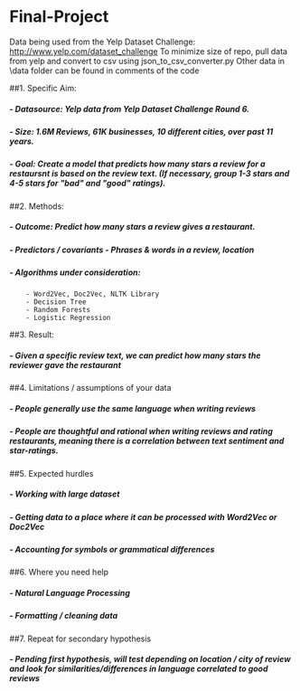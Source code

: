 # Final-Project
Data being used from the Yelp Dataset Challenge: http://www.yelp.com/dataset_challenge
To minimize size of repo, pull data from yelp and convert to csv using json\_to\_csv\_converter.py
Other data in \data folder can be found in comments of the code 

##1. Specific Aim:
#####    - Datasource: Yelp data from Yelp Dataset Challenge Round 6.
#####    - Size: 1.6M Reviews, 61K businesses, 10 different cities, over past 11 years.
#####    - Goal: Create a model that predicts how many stars a review for a restaursnt is based on the review text. (If necessary, group 1-3 stars and 4-5 stars for "bad" and "good" ratings).
##2. Methods:
#####    - Outcome: Predict how many stars a review gives a restaurant.
#####    - Predictors / covariants - Phrases & words in a review, location
#####    - Algorithms under consideration:
        - Word2Vec, Doc2Vec, NLTK Library
        - Decision Tree
        - Random Forests
        - Logistic Regression
##3. Result:
#####    - Given a specific review text, we can predict how many stars the reviewer gave the restaurant
##4. Limitations / assumptions of your data
#####    - People generally use the same language when writing reviews
#####    - People are thoughtful and rational when writing reviews and rating restaurants, meaning there is a correlation between text sentiment and star-ratings.
##5. Expected hurdles
#####    - Working with large dataset
#####    - Getting data to a place where it can be processed with Word2Vec or Doc2Vec
#####    - Accounting for symbols or grammatical differences
##6. Where you need help
#####    - Natural Language Processing
#####    - Formatting / cleaning data
##7. Repeat for secondary hypothesis
#####    - Pending first hypothesis, will test depending on location / city of review and look for similarities/differences in language correlated to good reviews